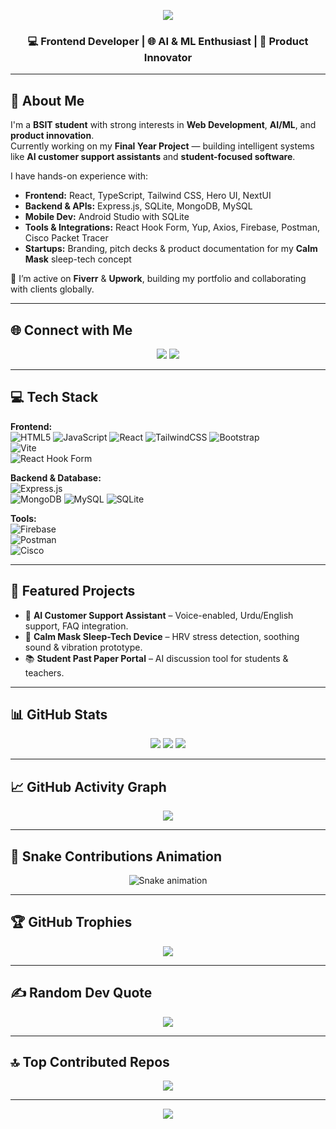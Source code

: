 <!-- Profile Animated Header -->
<p align="center">
  <img src="https://readme-typing-svg.herokuapp.com?size=25&color=36BCF7&center=true&vCenter=true&width=600&lines=Hi+👋,+I'm+Muhammad+Ali+Shahzaib;Frontend+Developer;AI+%26+ML+Enthusiast;Product+Innovator;Lifelong+Learner" />
</p>

<h3 align="center">💻 Frontend Developer | 🌐 AI & ML Enthusiast | 🚀 Product Innovator</h3>

---

## 💫 About Me
I'm a **BSIT student** with strong interests in **Web Development**, **AI/ML**, and **product innovation**.  
Currently working on my **Final Year Project** — building intelligent systems like **AI customer support assistants** and **student-focused software**.  

I have hands-on experience with:  
- **Frontend:** React, TypeScript, Tailwind CSS, Hero UI, NextUI  
- **Backend & APIs:** Express.js, SQLite, MongoDB, MySQL  
- **Mobile Dev:** Android Studio with SQLite  
- **Tools & Integrations:** React Hook Form, Yup, Axios, Firebase, Postman, Cisco Packet Tracer  
- **Startups:** Branding, pitch decks & product documentation for my **Calm Mask** sleep-tech concept  

📌 I’m active on **Fiverr** & **Upwork**, building my portfolio and collaborating with clients globally.  

---

## 🌐 Connect with Me  
<p align="center">
<a href="https://www.linkedin.com/in/muhammad-ali-shahzaib-17a857252/"><img src="https://img.shields.io/badge/LinkedIn-%230077B5.svg?style=for-the-badge&logo=linkedin&logoColor=white"/></a>
<a href="mailto:shahzaib02122001@gmail.com"><img src="https://img.shields.io/badge/Email-D14836?style=for-the-badge&logo=gmail&logoColor=white"/></a>
</p>

---

## 💻 Tech Stack
**Frontend:**  
![HTML5](https://img.shields.io/badge/html5-%23E34F26.svg?style=for-the-badge&logo=html5&logoColor=white) 
![JavaScript](https://img.shields.io/badge/javascript-%23323330.svg?style=for-the-badge&logo=javascript&logoColor=%23F7DF1E) 
![React](https://img.shields.io/badge/react-%2320232a.svg?style=for-the-badge&logo=react&logoColor=%2361DAFB)
![TailwindCSS](https://img.shields.io/badge/tailwindcss-%2338B2AC.svg?style=for-the-badge&logo=tailwind-css&logoColor=white) 
![Bootstrap](https://img.shields.io/badge/bootstrap-%238511FA.svg?style=for-the-badge&logo=bootstrap&logoColor=white)  
![Vite](https://img.shields.io/badge/vite-%23646CFF.svg?style=for-the-badge&logo=vite&logoColor=white)  
![React Hook Form](https://img.shields.io/badge/React%20Hook%20Form-%23EC5990.svg?style=for-the-badge&logo=reacthookform&logoColor=white)

**Backend & Database:**  
![Express.js](https://img.shields.io/badge/express.js-%23404d59.svg?style=for-the-badge&logo=express&logoColor=%2361DAFB)  
![MongoDB](https://img.shields.io/badge/MongoDB-%234ea94b.svg?style=for-the-badge&logo=mongodb&logoColor=white) 
![MySQL](https://img.shields.io/badge/mysql-4479A1.svg?style=for-the-badge&logo=mysql&logoColor=white) 
![SQLite](https://img.shields.io/badge/sqlite-%2307405e.svg?style=for-the-badge&logo=sqlite&logoColor=white)

**Tools:**  
![Firebase](https://img.shields.io/badge/firebase-a08021?style=for-the-badge&logo=firebase&logoColor=ffcd34)  
![Postman](https://img.shields.io/badge/Postman-FF6C37?style=for-the-badge&logo=postman&logoColor=white)  
![Cisco](https://img.shields.io/badge/cisco-%23049fd9.svg?style=for-the-badge&logo=cisco&logoColor=black)  

---

## 📌 Featured Projects
- 🚀 **AI Customer Support Assistant** – Voice-enabled, Urdu/English support, FAQ integration.  
- 🎯 **Calm Mask Sleep-Tech Device** – HRV stress detection, soothing sound & vibration prototype.  
- 📚 **Student Past Paper Portal** – AI discussion tool for students & teachers.  

---

## 📊 GitHub Stats
<p align="center">
<img src="https://github-readme-stats.vercel.app/api?username=Shahzaib-arch786&theme=dark&hide_border=false&include_all_commits=false&count_private=false"/>
<img src="https://nirzak-streak-stats.vercel.app/?user=Shahzaib-arch786&theme=dark&hide_border=false"/>
<img src="https://github-readme-stats.vercel.app/api/top-langs/?username=Shahzaib-arch786&theme=dark&hide_border=false&include_all_commits=false&count_private=false&layout=compact"/>
</p>

---

## 📈 GitHub Activity Graph
<p align="center">
  <img src="https://github-readme-activity-graph.vercel.app/graph?username=Shahzaib-arch786&theme=react-dark&hide_border=true&area=true" />
</p>

---

## 🐍 Snake Contributions Animation
<p align="center">
  <picture>
    <source media="(prefers-color-scheme: dark)" srcset="https://raw.githubusercontent.com/Shahzaib-arch786/Shahzaib-arch786/output/github-contribution-grid-snake-dark.svg" />
    <source media="(prefers-color-scheme: light)" srcset="https://raw.githubusercontent.com/Shahzaib-arch786/Shahzaib-arch786/output/github-contribution-grid-snake.svg" />
    <img alt="Snake animation" src="https://raw.githubusercontent.com/Shahzaib-arch786/Shahzaib-arch786/output/github-contribution-grid-snake.svg" />
  </picture>
</p>

---

## 🏆 GitHub Trophies
<p align="center">
<img src="https://github-profile-trophy.vercel.app/?username=Shahzaib-arch786&theme=radical&no-frame=false&no-bg=true&margin-w=4"/>
</p>

---

## ✍️ Random Dev Quote
<p align="center">
<img src="https://quotes-github-readme.vercel.app/api?type=horizontal&theme=radical"/>
</p>

---

## 🔝 Top Contributed Repos
<p align="center">
<img src="https://github-contributor-stats.vercel.app/api?username=Shahzaib-arch786&limit=5&theme=dark&combine_all_yearly_contributions=true"/>
</p>

---

<p align="center">
<a href="https://visitcount.itsvg.in">
<img src="https://visitcount.itsvg.in/api?id=Shahzaib-arch786&icon=0&color=0"/>
</a>
</p>
